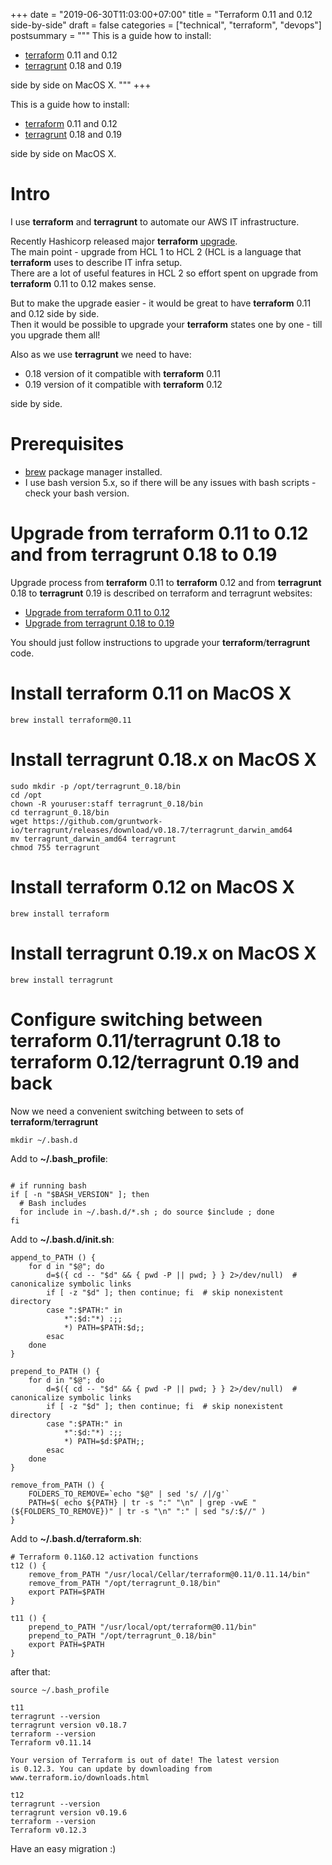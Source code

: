 +++
date = "2019-06-30T11:03:00+07:00"
title = "Terraform 0.11 and 0.12 side-by-side"
draft = false
categories = ["technical", "terraform", "devops"]
postsummary = """
This is a guide how to install:

* [terraform](https://www.terraform.io/) 0.11 and 0.12
* [terragrunt](https://github.com/gruntwork-io/terragrunt) 0.18 and 0.19 

side by side on MacOS X.
"""
+++

<!-- more -->
This is a guide how to install:

* [terraform](https://www.terraform.io/) 0.11 and 0.12
* [terragrunt](https://github.com/gruntwork-io/terragrunt) 0.18 and 0.19 

side by side on MacOS X.

# Intro

I use **terraform** and **terragrunt** to automate our AWS IT infrastructure.  

Recently Hashicorp released major **terraform** [upgrade](https://www.hashicorp.com/blog/terraform-0-1-2-preview).  
The main point - upgrade from HCL 1 to HCL 2 (HCL is a language that **terraform** uses to describe IT infra setup.  
There are a lot of useful features in HCL 2 so effort spent on upgrade from **terraform** 0.11 to 0.12 makes sense.  

But to make the upgrade easier - it would be great to have **terraform** 0.11 and 0.12 side by side.  
Then it would be possible to upgrade your **terraform** states one by one - till you upgrade them all!  

Also as we use **terragrunt** we need to have:

* 0.18 version of it compatible with **terraform** 0.11
* 0.19 version of it compatible with **terraform** 0.12

side by side.

# Prerequisites

* [brew](https://brew.sh/) package manager installed.
* I use bash version 5.x, so if there will be any issues with bash scripts - check your bash version.

# Upgrade from **terraform** 0.11 to 0.12 and from **terragrunt** 0.18 to 0.19
Upgrade process from **terraform** 0.11 to **terraform** 0.12 and from **terragrunt** 0.18 to **terragrunt** 0.19 is described on terraform and terragrunt websites:

* [Upgrade from terraform 0.11 to 0.12](https://www.terraform.io/upgrade-guides/0-12.html)
* [Upgrade from terragrunt 0.18 to 0.19](https://github.com/gruntwork-io/terragrunt/blob/master/_docs/migration_guides/upgrading_to_terragrunt_0.19.x.md)

You should just follow instructions to upgrade your **terraform**/**terragrunt** code.

# Install **terraform** 0.11 on MacOS X

```
brew install terraform@0.11
```

# Install **terragrunt** 0.18.x on MacOS X

```
sudo mkdir -p /opt/terragrunt_0.18/bin
cd /opt
chown -R youruser:staff terragrunt_0.18/bin
cd terragrunt_0.18/bin
wget https://github.com/gruntwork-io/terragrunt/releases/download/v0.18.7/terragrunt_darwin_amd64
mv terragrunt_darwin_amd64 terragrunt
chmod 755 terragrunt
```

# Install **terraform** 0.12 on MacOS X

```
brew install terraform
```

# Install **terragrunt** 0.19.x on MacOS X

```
brew install terragrunt
```


# Configure switching between **terraform** 0.11/**terragrunt** 0.18 to **terraform** 0.12/**terragrunt** 0.19 and back
Now we need a convenient switching between to sets of **terraform**/**terragrunt**

```
mkdir ~/.bash.d
```

Add to **~/.bash_profile**:

```

# if running bash
if [ -n "$BASH_VERSION" ]; then
  # Bash includes
  for include in ~/.bash.d/*.sh ; do source $include ; done
fi

```

Add to **~/.bash.d/init.sh**:

```
append_to_PATH () {
    for d in "$@"; do
        d=$({ cd -- "$d" && { pwd -P || pwd; } } 2>/dev/null)  # canonicalize symbolic links
        if [ -z "$d" ]; then continue; fi  # skip nonexistent directory
        case ":$PATH:" in
            *":$d:"*) :;;
            *) PATH=$PATH:$d;;
        esac
    done
}

prepend_to_PATH () {
    for d in "$@"; do
        d=$({ cd -- "$d" && { pwd -P || pwd; } } 2>/dev/null)  # canonicalize symbolic links
        if [ -z "$d" ]; then continue; fi  # skip nonexistent directory
        case ":$PATH:" in
            *":$d:"*) :;;
            *) PATH=$d:$PATH;;
        esac
    done
}

remove_from_PATH () {
    FOLDERS_TO_REMOVE=`echo "$@" | sed 's/ /|/g'`
    PATH=$( echo ${PATH} | tr -s ":" "\n" | grep -vwE "(${FOLDERS_TO_REMOVE})" | tr -s "\n" ":" | sed "s/:$//" )
}

```

Add to **~/.bash.d/terraform.sh**:

```
# Terraform 0.11&0.12 activation functions
t12 () {
    remove_from_PATH "/usr/local/Cellar/terraform@0.11/0.11.14/bin"
    remove_from_PATH "/opt/terragrunt_0.18/bin"
    export PATH=$PATH
}

t11 () {
    prepend_to_PATH "/usr/local/opt/terraform@0.11/bin"
    prepend_to_PATH "/opt/terragrunt_0.18/bin"
    export PATH=$PATH
}

```

after that:

```
source ~/.bash_profile

t11
terragrunt --version
terragrunt version v0.18.7
terraform --version
Terraform v0.11.14

Your version of Terraform is out of date! The latest version
is 0.12.3. You can update by downloading from www.terraform.io/downloads.html

t12
terragrunt --version
terragrunt version v0.19.6
terraform --version
Terraform v0.12.3
```

Have an easy migration :)
